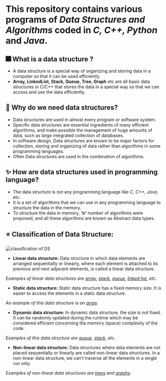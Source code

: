 # This repository contains various programs of _Data Structures and Algorithms_ coded in _C, C++, Python_ and _Java_.
## 🎆 What is a data structure ?
- A data structure is a special way of organizing and storing data in a computer so that it can be used efficiently.
- **Array, LinkedList, Stack, Queue, Tree, Graph** etc are all basic data structures in C/C++ that stores the data in a special way so that we can access and use the data efficiently.

## 🎇 Why do we need data structures?
- Data structures are used in almost every program or software system.
- Specific data structures are essential ingredients of many efficient algorithms, and make possible the management of huge amounts of data, such as large integrated collection of databases.
- In software design, Data structures are known to be major factors for collection, storing and organizing of data rather than algorithms in some programming languages.
- Often Data structures are used in the combination of algorithms.

## ✨ How are data structures used in programming language?
- The data structure is not any programming language like _C, C++, Java,_ etc.
- It is a set of algorithms that we can use in any programming language to structure the data in the memory.
- To structure the data in memory, **_'n'_** number of algorithms were proposed, and all these algorithms are known as Abstract data types.

## ⭐ Classification of Data Structure: 
![classification of DS](https://media.geeksforgeeks.org/wp-content/uploads/20220520182504/ClassificationofDataStructure-660x347.jpg)

- **Linear data structure:** Data structure in which data elements are arranged sequentially or linearly, where each element is attached to its previous and next adjacent elements, is called a linear data structure. 

_Examples of linear data structures are [array](https://www.geeksforgeeks.org/array/), [stack](https://www.geeksforgeeks.org/stack/), [queue](https://www.geeksforgeeks.org/queue/), [linked list](https://www.geeksforgeeks.org/data-structures/linked-list/), etc._
  - **Static data structure:** Static data structure has a fixed memory size. It is easier to access the elements in a static data structure. 

_An example of this data structure is an [array](https://www.geeksforgeeks.org/array/)._
  - **Dynamic data structure:** In dynamic data structure, the size is not fixed. It can be randomly updated during the runtime which may be considered efficient concerning the memory (space) complexity of the code. 

_Examples of this data structure are [queue](https://www.geeksforgeeks.org/queue/), [stack](https://www.geeksforgeeks.org/stack/), etc._
- **Non-linear data structure:** Data structures where data elements are not placed sequentially or linearly are called non-linear data structures. In a non-linear data structure, we can’t traverse all the elements in a single run only. 

_Examples of non-linear data structures are [trees](https://www.geeksforgeeks.org/tree-data-structure/) and [graphs](https://www.geeksforgeeks.org/graph-data-structure-and-algorithms/)._
